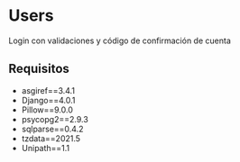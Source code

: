 # Users

Login con validaciones y código de confirmación de cuenta 

## Requisitos

- asgiref==3.4.1
- Django==4.0.1
- Pillow==9.0.0
- psycopg2==2.9.3
- sqlparse==0.4.2
- tzdata==2021.5
- Unipath==1.1
